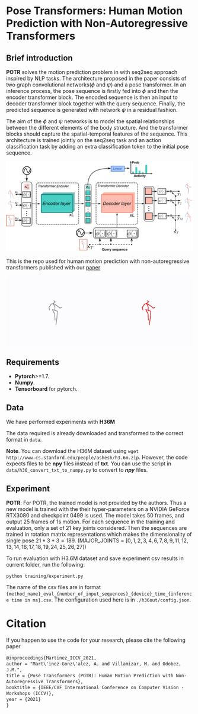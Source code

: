 # Pose Transformers: Human Motion Prediction with Non-Autoregressive Transformers

## Brief introduction
**POTR** solves the motion prediction problem in with seq2seq approach inspired by NLP tasks. The architecture proposed in the paper consists of two graph convolutional networks($\phi$ and $\psi$) and a pose transformer. In an inference process, the pose sequence is firstly fed into $\phi$ and then the encoder transformer block. The encoded sequence is then an input to decoder transformer block together with the query sequence. Finally, the predicted sequence is generated with network $\psi$ in a residual fashion. 

The aim of the $\phi$ and $\psi$ networks is to model the spatial relationships between the different elements of the body structure. And the transformer blocks should capture the spatial-temporal features of the sequence. This architecture is trained jointly on the seq2seq task and an action classification task by adding an extra classification token to the initial pose sequence.


![alt text](imgs_docs/potr-eps-converted-to.png)


This is the repo used for human motion prediction with non-autoregressive
transformers published with our [paper](https://openaccess.thecvf.com/content/ICCV2021W/SoMoF/papers/Martinez-Gonzalez_Pose_Transformers_POTR_Human_Motion_Prediction_With_Non-Autoregressive_Transformers_ICCVW_2021_paper.pdf)

![alt text](imgs_docs/potr_walking.gif)

## Requirements

* **Pytorch**>=1.7.
* **Numpy**.
* **Tensorboard** for pytorch.

## Data

We have performed experiments with **H36M**

The data required is already downloaded and transformed to the correct format in ```data```.

**Note**. You can download the H36M dataset using ```wget http://www.cs.stanford.edu/people/ashesh/h3.6m.zip```.
However, the code expects files to be **npy** files instead of **txt**.
You can use the script in ```data/h36_convert_txt_to_numpy.py``` to convert to ***npy*** files.

## Experiment

**POTR**: For POTR, the trained model is not provided by the authors. Thus a new model is trained with the their hyper-parameters on a NVIDIA GeForce RTX3080 and checkpoint 0499 is used. The model takes 50 frames, and output 25 frames of 1s motion. For each sequence in the training and evaluation, only a set of 21 key joints considered. Then the sequences are trained in rotation matrix representations which makes the dimensionality of single pose $21*3*3=189$. (MAJOR_JOINTS = $[ 0, 1, 2, 3, 4, 6, 7, 8, 9, 11, 12, 13, 14, 16, 17, 18, 19, 24, 25, 26, 27]$)


To run evaluation with H3.6M dataset and save experiment csv results in current folder, run the following:

```
python training/experiment.py
```

The name of the csv files are in format `{method_name}_eval_{number_of_input_sequences}_{device}_time_{inference time in ms}.csv`. The configuration used here is in ```./h36out/config.json```. 


# Citation

If you happen to use the code for your research, please cite the following paper

```
@inproceedings{Martinez_ICCV_2021,
author = "Mart\'inez-Gonz\'alez, A. and Villamizar, M. and Odobez, J.M.",
title = {Pose Transformers (POTR): Human Motion Prediction with Non-Autoregressive Transformers},
booktitle = {IEEE/CVF International Conference on Computer Vision - Workshops (ICCV)},
year = {2021}
}
```


